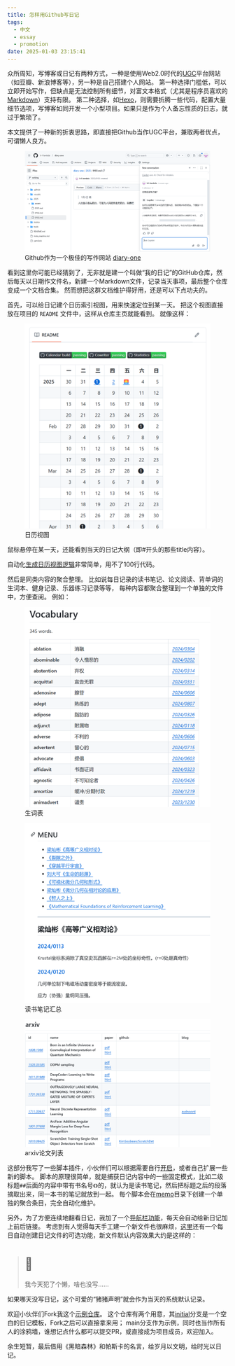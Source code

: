 ```yaml
---
title: 怎样用Github写日记
tags:
  - 中文
  - essay
  - promotion
date: 2025-01-03 23:15:41
---
```




众所周知，写博客或日记有两种方式，一种是使用Web2.0时代的[UGC](https://zh.wikipedia.org/wiki/用户生成内容)平台网站（如豆瓣、新浪博客等），另一种是自己搭建个人网站。
第一种选择门槛低，可以立即开始写作，但缺点是无法控制所有细节，对富文本格式（尤其是程序员喜欢的[Markdown](https://markdown.com.cn/intro.html#markdown-%E6%98%AF%E4%BB%80%E4%B9%88)）支持有限。
第二种选择，如[Hexo](https://hexo.io/zh-cn/)，则需要折腾一些代码，配置大量细节选项，写博客如同开发一个小型项目。如果只是作为个人备忘性质的日志，就过于繁琐了。

本文提供了一种新的折衷思路，即直接把Github当作UGC平台，兼取两者优点，可谓懒人良方。

<figure>
	<picture>
		<img src="/images/github-diary-demo.png" />
	</picture>
	<figcaption>
		Github作为一个极佳的写作网站
		<a href="https://github.com/k-l-lambda/diary-one" target="_blank">diary-one</a>
	</figcaption>
</figure>

<!-- more -->

看到这里你可能已经猜到了，无非就是建一个叫做“我的日记”的GitHub仓库，然后每天以日期作文件名，新建一个Markdown文件，记录当天事项，最后整个仓库变成一个文档合集。
然而想把这群文档维护得好用，还是可以下点功夫的。

首先，可以给日记建个日历索引视图，用来快速定位到某一天。
把这个视图直接放在项目的 `README` 文件中，这样从仓库主页就能看到。
就像这样：

<figure>
	<picture>
		<img src="/images/github-diary-calendar.png" width="458" />
	</picture>
	<figcaption>
		日历视图
	</figcaption>
</figure>

鼠标悬停在某一天，还能看到当天的日记大纲（即#开头的那些title内容）。

自动化[生成日历视图逻辑](https://github.com/k-l-lambda/diary-one/blob/main/tools/buildCalendar.js)非常简单，用不了100行代码。

然后是同类内容的聚合整理。
比如说每日记录的读书笔记、论文阅读、背单词的生词本、健身记录、乐器练习记录等等，
每种内容都聚合整理到一个单独的文件中，方便查阅。
例如：

<figure>
	<picture>
		<img src="/images/github-diary-vocab.png" width="465" />
	</picture>
	<figcaption>
		生词表
	</figcaption>
</figure>

<figure>
	<picture>
		<img src="/images/github-diary-reading.png" width="482" />
	</picture>
	<figcaption>
		读书笔记汇总
	</figcaption>
</figure>

<figure>
	<picture>
		<img src="/images/github-diary-arxiv.png" width="480" />
	</picture>
	<figcaption>
		arxiv论文列表
	</figcaption>
</figure>

这部分我写了一些脚本插件，小伙伴们可以根据需要自行[开启](https://github.com/k-l-lambda/diary-one/blob/main/tools/buildStatistics.js)，或者自己扩展一些新的脚本。
脚本的原理很简单，就是捕获日记内容中的一些固定模式，比如二级标题`##`后面的内容中带有书名号`《》`的，就认为是读书笔记，然后把标题之后的段落摘取出来，同一本书的笔记就放到一起。
每个脚本会在[memo](https://github.com/k-l-lambda/diary-one/tree/main/memo)目录下创建一个单独的聚合条目，完全自动化维护。

另外，为了方便连续地翻看日记，我加了一个[导航栏功能](https://github.com/k-l-lambda/diary-one/blob/main/tools/cowriter.js#L11)，每天会自动给新日记加上前后链接。
考虑到有人觉得每天手工建一个新文件也很麻烦，[这里](https://github.com/k-l-lambda/diary-one/blob/main/tools/cowriter.js#L5)还有一个每日自动创建日记文件的可选功能，新文件默认内容效果大约是这样的：

> # &#x1f437;
> 我今天犯了个懒，啥也没写……

如果哪天没写日记，这个可爱的“猪猪声明”就会作为当天的系统默认记录。

欢迎小伙伴们Fork我这个[示例仓库](https://github.com/k-l-lambda/diary-one)。
这个仓库有两个用意，其[initial](https://github.com/k-l-lambda/diary-one/tree/initial)分支是一个空白的日记模板，Fork之后可以直接拿来用；
main分支作为示例，同时也当作所有人的涂鸦墙，谁想记点什么都可以提交PR，或直接成为项目成员，欢迎加入。

余生短暂，最后借用《黑暗森林》和帕斯卡的名言，给岁月以文明，给时光以日记。
